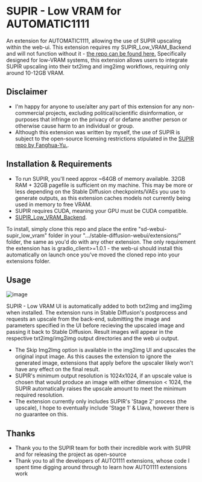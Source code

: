 # SUPIR - Low VRAM for AUTOMATIC1111

An extension for AUTOMATIC1111, allowing the use of SUPIR upscaling within the web-ui. This extension requires my SUPIR_Low_VRAM_Backend and will not function without it - [the repo can be found here.](https://github.com/PassTheJuiceFam/SUPIR_Low_VRAM_Backend/)
Specifically designed for low-VRAM systems, this extension allows users to integrate SUPIR upscaling into their txt2img and img2img workflows, requiring only around 10-12GB VRAM.

## Disclaimer

- I'm happy for anyone to use/alter any part of this extension for any non-commercial projects, excluding political/scientific disinformation, or purposes that infringe on the privacy of or defame another person or otherwise cause harm to an individual or group.
- Although this extension was written by myself, the use of SUPIR is subject to the open-source licensing restrictions stipulated in the [SUPIR repo by Fanghua-Yu.](https://github.com/Fanghua-Yu/SUPIR).

## Installation & Requirements

- To run SUPIR, you'll need approx ~64GB of memory available. 32GB RAM + 32GB pagefile is sufficient on my machine. This may be more or less depending on the Stable Diffusion checkpoints/VAEs you use to generate outputs, as this extension caches models not currently being used in memory to free VRAM.
- SUPIR requires CUDA, meaning your GPU must be CUDA compatible.
- [SUPIR_Low_VRAM_Backend](https://github.com/PassTheJuiceFam/SUPIR_Low_VRAM_Backend/).
  
To install, simply clone this repo and place the entire "sd-webui-supir_low_vram" folder in your ".../stable-diffusion-webui/extensions/" folder, the same as you'd do with any other extension. The only requirement the extension has is gradio_client>=1.0.1 - the web-ui should install this automatically on launch once you've moved the cloned repo into your extensions folder.

## Usage

![image](https://github.com/user-attachments/assets/f19e4826-0f68-4e7b-b54f-5d2b39680ecf)

SUPIR - Low VRAM UI is automatically added to both txt2img and img2img when installed. The extension runs in Stable Diffusion's postprocess and requests an upscale from the back-end, submitting the image and parameters specified in the UI before recieving the upscaled image and passing it back to Stable Diffusion. Result images will appear in the respective txt2img/img2img output directories and the web ui output.
- The Skip Img2Img option is available in the img2img UI and upscales the original input image. As this causes the extension to ignore the generated image, extensions that apply before the upscaler likely won't have any effect on the final result.
- SUPIR's minimum output resolution is 1024x1024, if an upscale value is chosen that would produce an image with either dimension < 1024, the SUPIR automatically raises the upscale amount to meet the minimum required resolution.
- The extension currently only includes SUPIR's 'Stage 2' process (the upscale), I hope to eventually include 'Stage 1' & Llava, however there is no guarantee on this.

## Thanks
- Thank you to the SUPIR team for both their incredible work with SUPIR and for releasing the project as open-source
- Thank you to all the developers of AUTO1111 extensions, whose code I spent time digging around through to learn how AUTO1111 extensions work 
